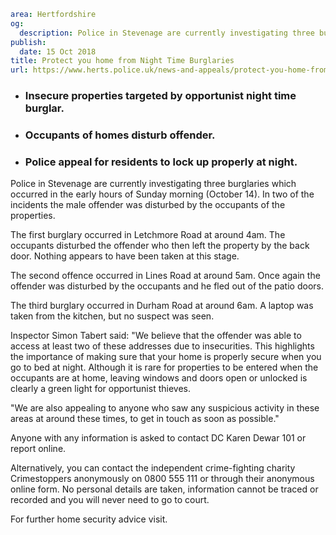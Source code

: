 ```yaml
area: Hertfordshire
og:
  description: Police in Stevenage are currently investigating three burglaries which occurred in the early hours of Sunday morning (October 14). In two of the incidents the male offender was disturbed by the occupants of the properties.
publish:
  date: 15 Oct 2018
title: Protect you home from Night Time Burglaries
url: https://www.herts.police.uk/news-and-appeals/protect-you-home-from-night-time-burglaries-1917E
```

* ### Insecure properties targeted by opportunist night time burglar.

 * ### Occupants of homes disturb offender.

 * ### Police appeal for residents to lock up properly at night.

Police in Stevenage are currently investigating three burglaries which occurred in the early hours of Sunday morning (October 14). In two of the incidents the male offender was disturbed by the occupants of the properties.

The first burglary occurred in Letchmore Road at around 4am. The occupants disturbed the offender who then left the property by the back door. Nothing appears to have been taken at this stage.

The second offence occurred in Lines Road at around 5am. Once again the offender was disturbed by the occupants and he fled out of the patio doors.

The third burglary occurred in Durham Road at around 6am. A laptop was taken from the kitchen, but no suspect was seen.

Inspector Simon Tabert said: "We believe that the offender was able to access at least two of these addresses due to insecurities. This highlights the importance of making sure that your home is properly secure when you go to bed at night. Although it is rare for properties to be entered when the occupants are at home, leaving windows and doors open or unlocked is clearly a green light for opportunist thieves.

"We are also appealing to anyone who saw any suspicious activity in these areas at around these times, to get in touch as soon as possible."

Anyone with any information is asked to contact DC Karen Dewar 101 or report online.

Alternatively, you can contact the independent crime-fighting charity Crimestoppers anonymously on 0800 555 111 or through their anonymous online form. No personal details are taken, information cannot be traced or recorded and you will never need to go to court.

For further home security advice visit.
